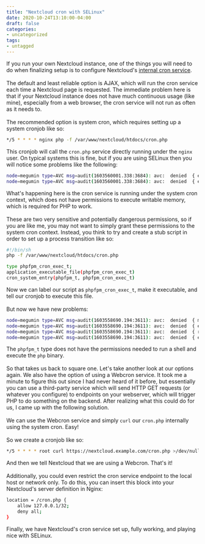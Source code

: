```yaml
---
title: "Nextcloud cron with SELinux"
date: 2020-10-24T13:10:00-04:00
draft: false
categories:
- uncategorized
tags:
- untagged
---
```

If you run your own Nextcloud instance, one of the things you will need to do when finalizing setup is to configure Nextcloud's [internal cron service](https://docs.nextcloud.com/server/20/admin_manual/configuration_server/background_jobs_configuration.html).
\
\
The default and least reliable option is AJAX, which will run the cron service each time a Nextcloud page is requested. The immediate problem here is that if your Nextcloud instance does not have much continuous usage (like mine), especially from a web browser, the cron service will not run as often as it needs to.
\
\
The recommended option is system cron, which requires setting up a system cronjob like so:
```sh
*/5 * * * * nginx php -f /var/www/nextcloud/htdocs/cron.php
```
This cronjob will call the `cron.php` service directly running under the `nginx` user. On typical systems this is fine, but if you are using SELinux then you will notice some problems like the following:
```sh
node=megumin type=AVC msg=audit(1603560001.338:3684): avc:  denied  { execmem } for  pid=30481 comm="php" scontext=system_u:system_r:system_cronjob_t:s0-s0:c0.c1023 tcontext=system_u:system_r:system_cronjob_t:s0-s0:c0.c1023 tclass=process permissive=1
node=megumin type=AVC msg=audit(1603560001.338:3684): avc:  denied  { execstack } for  pid=30481 comm="php" scontext=system_u:system_r:system_cronjob_t:s0-s0:c0.c1023 tcontext=system_u:system_r:system_cronjob_t:s0-s0:c0.c1023 tclass=process permissive=1
```
What's happening here is the cron service is running under the system cron context, which does not have permissions to execute writable memory, which is required for PHP to work.
\
\
These are two very sensitive and potentially dangerous permissions, so if you are like me, you may not want to simply grant these permissions to the system cron context. Instead, you think to try and create a stub script in order to set up a process transition like so:
```sh
#!/bin/sh
php -f /var/www/nextcloud/htdocs/cron.php
```
```sh
type phpfpm_cron_exec_t;
application_executable_file(phpfpm_cron_exec_t)
cron_system_entry(phpfpm_t, phpfpm_cron_exec_t)
```
Now we can label our script as `phpfpm_cron_exec_t`, make it executable, and tell our cronjob to execute this file.
\
\
But now we have new problems:
```sh
node=megumin type=AVC msg=audit(1603558690.194:3611): avc:  denied  { map } for  pid=27906 comm="sh" path="/bin/bash" dev="sda4" ino=13238332 scontext=system_u:system_r:phpfpm_t:s0 tcontext=system_u:object_r:shell_exec_t:s0 tclass=file permissive=1
node=megumin type=AVC msg=audit(1603558690.194:3611): avc:  denied  { execute_no_trans } for  pid=27906 comm="php-fpm" path="/bin/bash" dev="sda4" ino=13238332 scontext=system_u:system_r:phpfpm_t:s0 tcontext=system_u:object_r:shell_exec_t:s0 tclass=file permissive=1
node=megumin type=AVC msg=audit(1603558690.194:3611): avc:  denied  { read open } for  pid=27906 comm="php-fpm" path="/bin/bash" dev="sda4" ino=13238332 scontext=system_u:system_r:phpfpm_t:s0 tcontext=system_u:object_r:shell_exec_t:s0 tclass=file permissive=1
node=megumin type=AVC msg=audit(1603558690.194:3611): avc:  denied  { execute } for  pid=27906 comm="php-fpm" name="bash" dev="sda4" ino=13238332 scontext=system_u:system_r:phpfpm_t:s0 tcontext=system_u:object_r:shell_exec_t:s0 tclass=file permissive=1
```
The `phpfpm_t` type does not have the permissions needed to run a shell and execute the `php` binary.
\
\
So that takes us back to square one. Let's take another look at our options again. We also have the option of using a Webcron service. It took me a minute to figure this out since I had never heard of it before, but essentially you can use a third-party service which will send HTTP GET requests (or whatever you configure) to endpoints on your webserver, which will trigger PHP to do something on the backend. After realizing what this could do for us, I came up with the following solution.
\
\
We can use the Webcron service and simply `curl` our `cron.php` internally using the system cron. Easy!
\
\
So we create a cronjob like so:
```sh
*/5 * * * * root curl https://nextcloud.example.com/cron.php >/dev/null
```
And then we tell Nextcloud that we are using a Webcron. That's it!
\
\
Additionally, you could even restrict the cron service endpoint to the local host or network only. To do this, you can insert this block into your Nextcloud's server definition in Nginx:
```sh
location = /cron.php {
    allow 127.0.0.1/32;
    deny all;
}
```
Finally, we have Nextcloud's cron service set up, fully working, and playing nice with SELinux.
